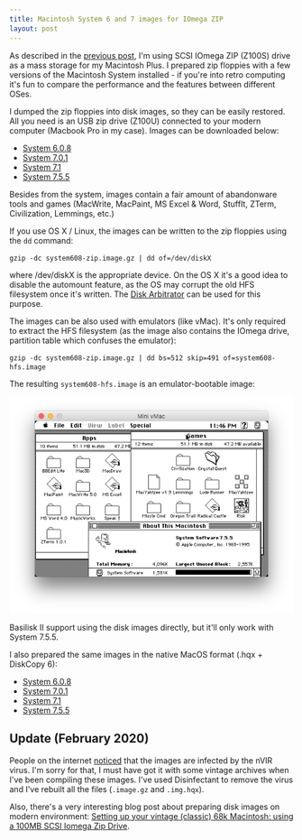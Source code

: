 ```yaml
---
title: Macintosh System 6 and 7 images for IOmega ZIP
layout: post
---
```


As described in the [previous post](/2016/12/08/mac-plus/), I'm using SCSI IOmega ZIP (Z100S) drive as a mass storage for my Macintosh Plus. I prepared zip floppies with a few versions of the Macintosh System installed - if you're into retro computing it's fun to compare the performance and the features between different OSes.

I dumped the zip floppies into disk images, so they can be easily restored. All you need is an USB zip drive (Z100U) connected to your modern computer (Macbook Pro in my case). Images can be downloaded below:

* [System 6.0.8](/files/macos/system608-zip.image.gz)
* [System 7.0.1](/files/macos/system701-zip.image.gz)
* [System 7.1](/files/macos/system710-zip.image.gz)
* [System 7.5.5](/files/macos/system755-zip.image.gz)

<!--more-->

Besides from the system, images contain a fair amount of abandonware tools and games (MacWrite, MacPaint, MS Excel & Word, StuffIt, ZTerm, Civilization, Lemmings, etc.)

If you use OS X / Linux, the images can be written to the zip floppies using the `dd` command:

    gzip -dc system608-zip.image.gz | dd of=/dev/diskX

where /dev/diskX is the appropriate device. On the OS X it's a good idea to disable the automount feature, as the OS may corrupt the old HFS filesystem once it's written. The [Disk Arbitrator](https://github.com/aburgh/Disk-Arbitrator/releases) can be used for this purpose.

The images can be also used with emulators (like vMac). It's only required to extract the HFS filesystem (as the image also contains the IOmega drive, partition table which confuses the emulator):

    gzip -dc system608-zip.image.gz | dd bs=512 skip=491 of=system608-hfs.image

The resulting `system608-hfs.image` is an emulator-bootable image:

![System 7.5.5 on Mac Plus](/assets/mac/system755.png)

Basilisk II support using the disk images directly, but it'll only work with System 7.5.5.

I also prepared the same images in the native MacOS format (.hqx + DiskCopy 6):

* [System 6.0.8](/files/macos/system608-diskcopy.img.hqx)
* [System 7.0.1](/files/macos/system701-diskcopy.img.hqx)
* [System 7.1](/files/macos/system710-diskcopy.img.hqx)
* [System 7.5.5](/files/macos/system755-diskcopy.img.hqx)

## Update (February 2020)

People on the internet [noticed](https://www.reddit.com/r/VintageApple/comments/c8jzac/request_make_a_dsk_image/esnn3wv/) that the images are infected by the nVIR virus. I'm sorry for that, I must have got it with some vintage archives when I've been compiling these images. I've used Disinfectant to remove the virus and I've rebuilt all the files (`.image.gz` and `.img.hqx`).

Also, there's a very interesting blog post about preparing disk images on modern environment: [Setting up your vintage (classic) 68k Macintosh: using a 100MB SCSI Iomega Zip Drive](http://www.savagetaylor.com/2017/12/31/setting-up-your-vintage-classic-68k-macintosh-using-a-100mb-scsi-iomega-zip-drive/).
